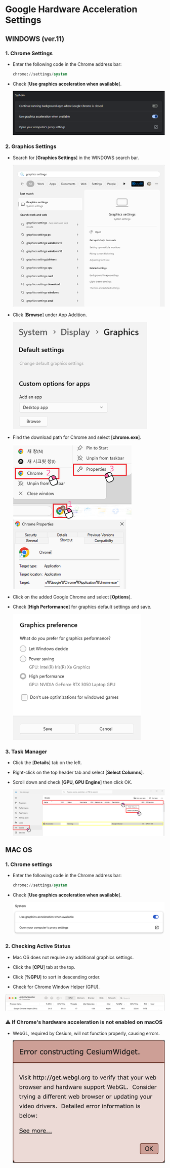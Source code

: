 # Google Hardware Acceleration Settings

## WINDOWS (ver.11)

### 1. Chrome Settings

- Enter the following code in the Chrome address bar:
    ```sql
    chrome://settings/system
    ```
- Check [**Use graphics acceleration when available**].

  ![](images/en/settingSystem.png)

### 2. Graphics Settings

- Search for [**Graphics Settings**] in the WINDOWS search bar.

  ![](images/en/searchGraphic.png)

- Click [**Browse**] under App Addition.

  ![](images/en/settingGraphic.png)

- Find the download path for Chrome and select [**chrome.exe**].

  ![](images/en/chromeProperties.png)
  ![](images/en/chromePath.png)

- Click on the added Google Chrome and select [**Options**].
- Check [**High Performance**] for graphics default settings and save.

  ![](images/en/graphicsPreference.png)

### 3. Task Manager

- Click the [**Details**] tab on the left.
- Right-click on the top header tab and select [**Select Columns**].
- Scroll down and check [**GPU, GPU Engine**] then click OK.

  ![](images/en/taskManager.png)


## MAC OS

### 1. Chrome settings

- Enter the following code in the Chrome address bar:
    ```sql
    chrome://settings/system
    ```
- Check [**Use graphics acceleration when available**].

  ![](images/en/mac_graphic.png)

### 2. Checking Active Status

- Mac OS does not require any additional graphics settings.

- Click the [**CPU**] tab at the top.
- Click [**%GPU**] to sort in descending order.
- Check for Chrome Window Helper (GPU).

![](images/en/mac_status.png)

### ⚠️ If Chrome's hardware acceleration is not enabled on macOS

- WebGL, required by Cesium, will not function properly, causing errors.

  ![](images/en/mac_webgl.png)
